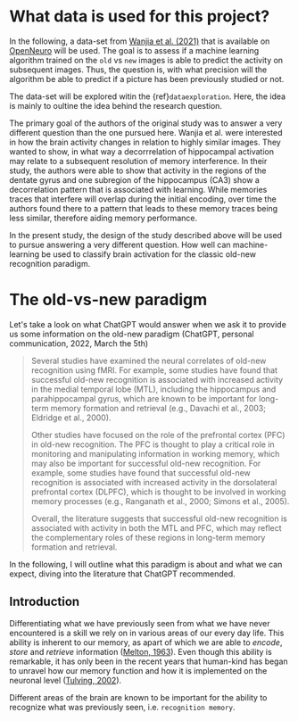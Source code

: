 # What data is used for this project?

In the following, a data-set from [Wanjia et al. (2021)](https://www.nature.com/articles/s41467-021-25126-0#citeas) that is available on [OpenNeuro](https://openneuro.org/datasets/ds003707/versions/1.0.0) will be used. The goal is to assess if a machine learning algorithm trained on the `old` vs `new` images is able to predict the activity on subsequent 
images. Thus, the question is, with what precision will the algorithm be able to predict if a picture has been previously studied or not. 

The data-set will be explored witin the {ref}`dataexploration`. Here, the idea is mainly to oultine the idea behind the research question. 

The primary goal of the authors of the original study was to answer a very different question than the one pursued here. Wanjia et al. were interested in how the brain activity changes in relation to highly similar images. They wanted to show, in what way a decorrrelation of hippocampal activation may relate to a subsequent resolution of memory interference. In their study, the authors were able to show that activity in the regions of the dentate gyrus and one subregion of the hippocampus (CA3) show a decorrelation pattern that is associated with learning. While memories traces that interfere will overlap during the initial encoding, over time the authors found there to a pattern that leads to these memory traces being less similar, therefore aiding memory performance. 

In the present study, the design of the study described above will be used to pursue answering a very different question. How well can machine-learning be used to classify brain activation for the classic old-new recognition paradigm.

# The old-vs-new paradigm

Let's take a look on what ChatGPT would answer when we ask it to provide us some information on the old-new paradigm (ChatGPT, personal communication, 2022, March the 5th)
<blockquote>
<p> Several studies have examined the neural correlates of old-new recognition using fMRI. For example, some studies have found that successful old-new recognition is associated with increased activity in the medial temporal lobe (MTL), including the hippocampus and parahippocampal gyrus, which are known to be important for long-term memory formation and retrieval (e.g., Davachi et al., 2003; Eldridge et al., 2000).

Other studies have focused on the role of the prefrontal cortex (PFC) in old-new recognition. The PFC is thought to play a critical role in monitoring and manipulating information in working memory, which may also be important for successful old-new recognition. For example, some studies have found that successful old-new recognition is associated with increased activity in the dorsolateral prefrontal cortex (DLPFC), which is thought to be involved in working memory processes (e.g., Ranganath et al., 2000; Simons et al., 2005).

Overall, the literature suggests that successful old-new recognition is associated with activity in both the MTL and PFC, which may reflect the complementary roles of these regions in long-term memory formation and retrieval. </p>
</blockquote>

In the following, I will outline what this paradigm is about and what we can expect, diving into the literature that ChatGPT recommended. 

## Introduction

Differentiating what we have previously seen from what we have never encountered is a skill we rely on in various areas of our every day life. This ability is inherent to our memory, as apart of which we are able to *encode*, *store* and *retrieve* information ([Melton, 1963](https://www.sciencedirect.com/science/article/pii/S0022537163800638)). Even though this ability is remarkable, it has only been in the recent years that human-kind has began to unravel how our memory function and how it is implemented on the neuronal level ([Tulving, 2002](https://www.annualreviews.org/doi/full/10.1146/annurev.psych.53.100901.135114?url_ver=Z39.88-2003&rfr_id=ori:rid:crossref.org&rfr_dat=cr_pub%3Dpubmed&)). 

Different areas of the brain are known to be important for the ability to recognize what was previously seen, i.e. `recognition memory`. 